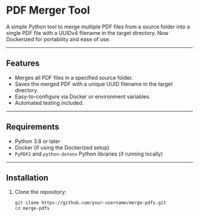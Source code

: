 # PDF Merger Tool

A simple Python tool to merge multiple PDF files from a source folder into a single PDF file with a UUIDv4 filename in the target directory. Now Dockerized for portability and ease of use.

---

## Features
- Merges all PDF files in a specified source folder.
- Saves the merged PDF with a unique UUID filename in the target directory.
- Easy-to-configure via Docker or environment variables.
- Automated testing included.

---

## Requirements
- Python 3.8 or later
- Docker (if using the Dockerized setup)
- `PyPDF2` and `python-dotenv` Python libraries (if running locally)

---

## Installation

1. Clone the repository:
   ```bash
   git clone https://github.com/your-username/merge-pdfs.git
   cd merge-pdfs
